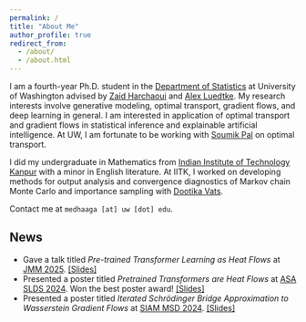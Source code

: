 ```yaml
---
permalink: /
title: "About Me"
author_profile: true
redirect_from: 
  - /about/
  - /about.html
---
```


I am a fourth-year Ph.D. student in the [Department of Statistics](https://stat.uw.edu/) at University of Washington advised by [Zaid Harchaoui](https://faculty.washington.edu/zaid/) and [Alex Luedtke](https://www.alexluedtke.com/). My research interests involve generative modeling, optimal transport, gradient flows, and deep learning in general. I am interested in application of optimal transport and gradient flows in statistical inference and explainable artificial intelligence. At UW, I am fortunate to be working with [Soumik Pal](https://sites.math.washington.edu//~soumik/) on optimal transport.

I did my undergraduate in Mathematics from [Indian Institute of Technology Kanpur](https://www.iitk.ac.in/) with a minor in English literature. At IITK, I worked on developing methods for output analysis and convergence diagnostics of Markov chain Monte Carlo and importance sampling with [Dootika Vats](https://dvats.github.io).

Contact me at `medhaaga [at] uw [dot] edu`.

## News

- Gave a talk titled *Pre-trained Transformer Learning as Heat Flows* at [JMM 2025](https://jointmathematicsmeetings.org/meetings/national/jmm2025/2314_program.html). [[Slides]](/files/jmm25.pdf)
- Presented a poster titled *Pretrained Transformers are Heat Flows* at [ASA SLDS 2024](https://sites.google.com/view/slds2024/menu?authuser=0). Won the best poster award! [[Slides]](/files/slds24.pdf)
- Presented a poster titled *Iterated Schrödinger Bridge Approximation to Wasserstein Gradient Flows* at [SIAM MSD 2024](https://www.siam.org/conferences-events/siam-conferences/mds24/). [[Slides]](/files/siam24.pdf)
